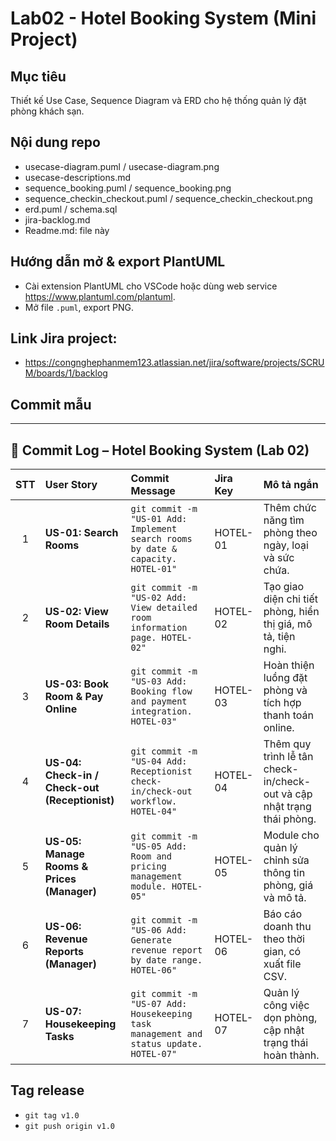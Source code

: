 # Lab02 - Hotel Booking System (Mini Project)

## Mục tiêu
Thiết kế Use Case, Sequence Diagram và ERD cho hệ thống quản lý đặt phòng khách sạn.

## Nội dung repo
- usecase-diagram.puml / usecase-diagram.png
- usecase-descriptions.md
- sequence_booking.puml / sequence_booking.png
- sequence_checkin_checkout.puml / sequence_checkin_checkout.png
- erd.puml / schema.sql
- jira-backlog.md
- Readme.md: file này

## Hướng dẫn mở & export PlantUML
- Cài extension PlantUML cho VSCode hoặc dùng web service https://www.plantuml.com/plantuml.
- Mở file `.puml`, export PNG.

## Link Jira project:
- <https://congnghephanmem123.atlassian.net/jira/software/projects/SCRUM/boards/1/backlog>

## Commit mẫu
---

## 🧾 Commit Log – Hotel Booking System (Lab 02)

| STT | User Story | Commit Message | Jira Key | Mô tả ngắn |
|:---:|:------------|:----------------|:-----------|:-------------|
| 1 | **US-01: Search Rooms** | `git commit -m "US-01 Add: Implement search rooms by date & capacity. HOTEL-01"` | HOTEL-01 | Thêm chức năng tìm phòng theo ngày, loại và sức chứa. |
| 2 | **US-02: View Room Details** | `git commit -m "US-02 Add: View detailed room information page. HOTEL-02"` | HOTEL-02 | Tạo giao diện chi tiết phòng, hiển thị giá, mô tả, tiện nghi. |
| 3 | **US-03: Book Room & Pay Online** | `git commit -m "US-03 Add: Booking flow and payment integration. HOTEL-03"` | HOTEL-03 | Hoàn thiện luồng đặt phòng và tích hợp thanh toán online. |
| 4 | **US-04: Check-in / Check-out (Receptionist)** | `git commit -m "US-04 Add: Receptionist check-in/check-out workflow. HOTEL-04"` | HOTEL-04 | Thêm quy trình lễ tân check-in/check-out và cập nhật trạng thái phòng. |
| 5 | **US-05: Manage Rooms & Prices (Manager)** | `git commit -m "US-05 Add: Room and pricing management module. HOTEL-05"` | HOTEL-05 | Module cho quản lý chỉnh sửa thông tin phòng, giá và mô tả. |
| 6 | **US-06: Revenue Reports (Manager)** | `git commit -m "US-06 Add: Generate revenue report by date range. HOTEL-06"` | HOTEL-06 | Báo cáo doanh thu theo thời gian, có xuất file CSV. |
| 7 | **US-07: Housekeeping Tasks** | `git commit -m "US-07 Add: Housekeeping task management and status update. HOTEL-07"` | HOTEL-07 | Quản lý công việc dọn phòng, cập nhật trạng thái hoàn thành. |




## Tag release
- `git tag v1.0`
- `git push origin v1.0`
